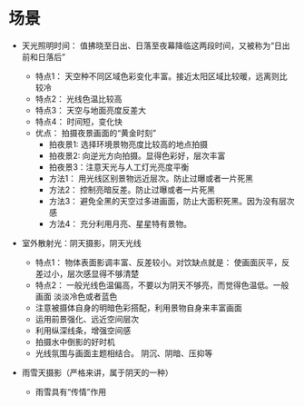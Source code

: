 # 场景
- 天光照明时间： 值拂晓至日出、日落至夜幕降临这两段时间，又被称为“日出前和日落后”
  - 特点1： 天空种不同区域色彩变化丰富。接近太阳区域比较暖，远离则比较冷
  - 特点2： 光线色温比较高
  - 特点3： 天空与地面亮度反差大
  - 特点4： 时间短，变化快
  - 优点： 拍摄夜景画面的“黄金时刻”
    - 拍夜景1: 选择环境景物亮度比较高的地点拍摄
    - 拍夜景2: 向逆光方向拍摄。显得色彩好，层次丰富
    - 拍夜景3：注意天光与人工灯光亮度平衡
    - 方法1： 用光线区别景物远近层次。防止过曝或者一片死黑
    - 方法2： 控制亮暗反差。防止过曝或者一片死黑
    - 方法3： 避免全黑的天空过多进画面，防止大面积死黑。因为没有层次感
    - 方法4： 充分利用月亮、星星特有景物。
- 室外散射光：阴天摄影，阴天光线
  - 特点1： 物体表面影调丰富、反差较小。对饮缺点就是： 使画面灰平，反差过小，层次感显得不够清楚
  - 特点2： 一般光线色温偏高，不要以为阴天不够亮，而觉得色温低。一般画面 淡淡冷色或者蓝色
  - 注意被摄体自身的明暗色彩搭配，利用景物自身来丰富画面
  - 运用前景强化、远近空间层次
  - 利用纵深线条，增强空间感
  - 拍摄水中倒影的好时机
  - 光线氛围与画面主题相结合。  阴沉、阴暗、压抑等

- 雨雪天摄影（严格来讲，属于阴天的一种）
  - 雨雪具有“传情”作用
  
